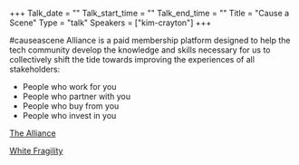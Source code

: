 +++
Talk_date = ""
Talk_start_time = ""
Talk_end_time = ""
Title = "Cause a Scene"
Type = "talk"
Speakers = ["kim-crayton"]
+++

#causeascene Alliance is a paid membership platform designed to help the tech community develop the knowledge and skills necessary for us to collectively shift the tide towards improving the experiences of all stakeholders:

* People who work for you
* People who partner with you
* People who buy from you
* People who invest in you

[The Alliance](https://hashtagcauseascene.com/the-alliance/)

[White Fragility](https://libjournal.uncg.edu/ijcp/article/viewFile/249/116)
